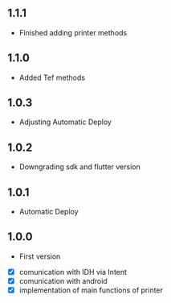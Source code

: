 ## 1.1.1

- Finished adding printer methods

## 1.1.0

- Added Tef methods

## 1.0.3

- Adjusting Automatic Deploy

## 1.0.2

- Downgrading sdk and flutter version

## 1.0.1

- Automatic Deploy

## 1.0.0

- First version
- [x] comunication with IDH via Intent
- [x] comunication with android
- [x] implementation of main functions of printer
